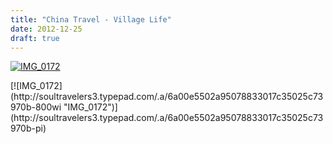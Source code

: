```yaml
---
title: "China Travel - Village Life"
date: 2012-12-25
draft: true
---
```


[![IMG_0172](https://soultravelers3.typepad.com/.a/6a00e5502a95078833017c35025bf9970b-200wi "IMG_0172")](http://soultravelers3.typepad.com/.a/6a00e5502a95078833017c35025bf9970b-pi)  
  
  
  
  
  
  
  
  

<!--more--> [![IMG_0172](http://soultravelers3.typepad.com/.a/6a00e5502a95078833017c35025c73970b-800wi "IMG_0172")](http://soultravelers3.typepad.com/.a/6a00e5502a95078833017c35025c73970b-pi)
